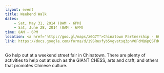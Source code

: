 ```yaml
---
layout: event
title: Weekend Walk
dates:
    - Sat, May 31, 2014 (8AM - 6PM)
    - Sat, June 28, 2014 (8AM - 6PM)
time: 8AM - 6PM
location: <a href="http://goo.gl/maps/z6G7T">Chinatown Partnership - 60 St. James Place</a>
link: https://docs.google.com/forms/d/19SRuxfyb5vgvetsq3pnVOFdMQ6pQSTd6U6gqC5W4_RI/viewform
---
```

Go help out at a weekend street fair in Chinatown. There are plenty of activities to help out at such as the GIANT CHESS, arts and craft, and others that promotes Chinese culture.
